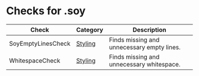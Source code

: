 # Checks for .soy

Check | Category | Description
----- | -------- | -----------
SoyEmptyLinesCheck | [Styling](styling_checks.markdown#styling-checks) | Finds missing and unnecessary empty lines. |
WhitespaceCheck | [Styling](styling_checks.markdown#styling-checks) | Finds missing and unnecessary whitespace. |